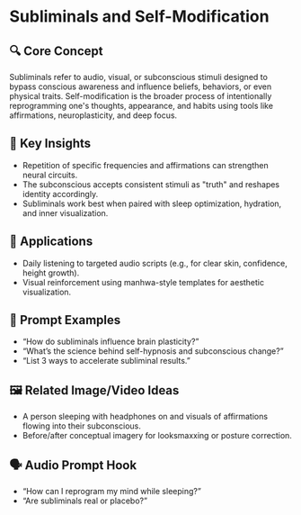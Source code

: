 # Subliminals and Self-Modification

## 🔍 Core Concept

Subliminals refer to audio, visual, or subconscious stimuli designed to bypass conscious awareness and influence beliefs, behaviors, or even physical traits. Self-modification is the broader process of intentionally reprogramming one's thoughts, appearance, and habits using tools like affirmations, neuroplasticity, and deep focus.

## 🧠 Key Insights

- Repetition of specific frequencies and affirmations can strengthen neural circuits.
- The subconscious accepts consistent stimuli as "truth" and reshapes identity accordingly.
- Subliminals work best when paired with sleep optimization, hydration, and inner visualization.

## 🚀 Applications

- Daily listening to targeted audio scripts (e.g., for clear skin, confidence, height growth).
- Visual reinforcement using manhwa-style templates for aesthetic visualization.

## 📌 Prompt Examples

- “How do subliminals influence brain plasticity?”
- “What’s the science behind self-hypnosis and subconscious change?”
- “List 3 ways to accelerate subliminal results.”

## 🖼️ Related Image/Video Ideas

- A person sleeping with headphones on and visuals of affirmations flowing into their subconscious.
- Before/after conceptual imagery for looksmaxxing or posture correction.

## 🗣️ Audio Prompt Hook

- “How can I reprogram my mind while sleeping?”
- “Are subliminals real or placebo?”
